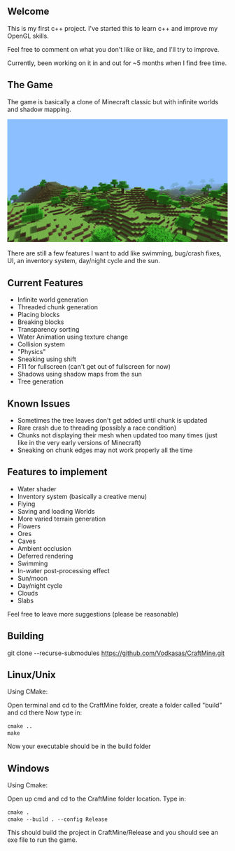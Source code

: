 ## Welcome
This is my first c++ project. I've started this to learn c++ and improve my
OpenGL skills.

Feel free to comment on what you don't like or like, and I'll try to improve.

Currently, been working on it in and out for ~5 months when I find free time.

## The Game
The game is basically a clone of Minecraft classic but with infinite worlds and
shadow mapping. 

![screenshot.png](screenshot.png)

There are still a few features I want to add like swimming, bug/crash fixes, UI,
an inventory system, day/night cycle and the sun.

## Current Features

- Infinite world generation
- Threaded chunk generation
- Placing blocks
- Breaking blocks
- Transparency sorting
- Water Animation using texture change
- Collision system
- "Physics"
- Sneaking using shift
- F11 for fullscreen (can't get out of fullscreen for now)
- Shadows using shadow maps from the sun
- Tree generation

## Known Issues

- Sometimes the tree leaves don't get added until chunk is updated
- Rare crash due to threading (possibly a race condition)
- Chunks not displaying their mesh when updated too many times (just like in the very early versions of Minecraft)
- Sneaking on chunk edges may not work properly all the time

## Features to implement

- Water shader
- Inventory system (basically a creative menu)
- Flying
- Saving and loading Worlds
- More varied terrain generation
- Flowers
- Ores
- Caves
- Ambient occlusion
- Deferred rendering
- Swimming
- In-water post-processing effect
- Sun/moon
- Day/night cycle
- Clouds
- Slabs

Feel free to leave more suggestions (please be reasonable)

## Building

git clone --recurse-submodules https://github.com/Vodkasas/CraftMine.git

## Linux/Unix

Using CMake:

Open terminal and cd to the CraftMine folder, create a folder called "build" and cd there
Now type in:

    cmake ..
    make

Now your executable should be in the build folder

## Windows

Using Cmake:

Open up cmd and cd to the CraftMine folder location.
Type in:

    cmake .
    cmake --build . --config Release

This should build the project in CraftMine/Release and you should see an exe file to run the game.



